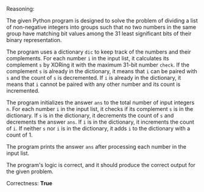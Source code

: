 Reasoning:

The given Python program is designed to solve the problem of dividing a list of non-negative integers into groups such that no two numbers in the same group have matching bit values among the 31 least significant bits of their binary representation.

The program uses a dictionary `dic` to keep track of the numbers and their complements. For each number `i` in the input list, it calculates its complement `s` by XORing it with the maximum 31-bit number `check`. If the complement `s` is already in the dictionary, it means that `i` can be paired with `s` and the count of `s` is decremented. If `i` is already in the dictionary, it means that `i` cannot be paired with any other number and its count is incremented.

The program initializes the answer `ans` to the total number of input integers `n`. For each number `i` in the input list, it checks if its complement `s` is in the dictionary. If `s` is in the dictionary, it decrements the count of `s` and decrements the answer `ans`. If `i` is in the dictionary, it increments the count of `i`. If neither `s` nor `i` is in the dictionary, it adds `i` to the dictionary with a count of 1.

The program prints the answer `ans` after processing each number in the input list.

The program's logic is correct, and it should produce the correct output for the given problem.

Correctness: **True**